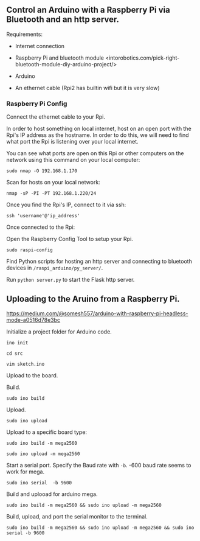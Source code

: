 ## Control an Arduino with a Raspberry Pi via Bluetooth and an http server.

Requirements:

- Internet connection

- Raspberry Pi and bluetooth module <intorobotics.com/pick-right-bluetooth-module-diy-arduino-project/>

- Arduino

- An ethernet cable (Rpi2 has builtin wifi but it is very slow)

### Raspberry Pi Config
Connect the ethernet cable to your Rpi.

In order to host something on local internet, host on an open port with the Rpi's IP address as the hostname.
In order to do this, we will need to find what port the Rpi is listening over your local internet.

You can see what ports are open on this Rpi or other computers on the network using this command on your local computer:

`sudo nmap -O 192.168.1.170`

Scan for hosts on your local network:

`nmap -sP -PI -PT 192.168.1.220/24`

Once you find the Rpi's IP, connect to it via ssh:

`ssh 'username'@'ip_address'`

Once connected to the Rpi:

Open the Raspberry Config Tool to setup your Rpi.

`sudo raspi-config`

Find Python scripts for hosting an http server and connecting to bluetooth devices in `/raspi_arduino/py_server/`.

Run `python server.py` to start the Flask http server.


## Uploading to the Aruino from a Raspberry Pi.
<https://medium.com/@somesh557/arduino-with-raspberry-pi-headless-mode-a0516d78e3bc>

Initialize a project folder for Arduino code.

`ino init`

`cd src`

`vim sketch.ino`

Upload to the board.

Build.

`sudo ino build`

Upload.

`sudo ino upload`

Upload to a specific board type:

`sudo ino build -m mega2560`

`sudo ino upload -m mega2560`

Start a serial port.
Specify the Baud rate with `-b`. -600 baud rate seems to work for mega.

`sudo ino serial  -b 9600`

Build and uplooad for arduino mega.

`sudo ino build -m mega2560 && sudo ino upload -m mega2560`

Build, upload, and port the serial monitor to the terminal.

`sudo ino build -m mega2560 && sudo ino upload -m mega2560 && sudo ino serial -b 9600`

